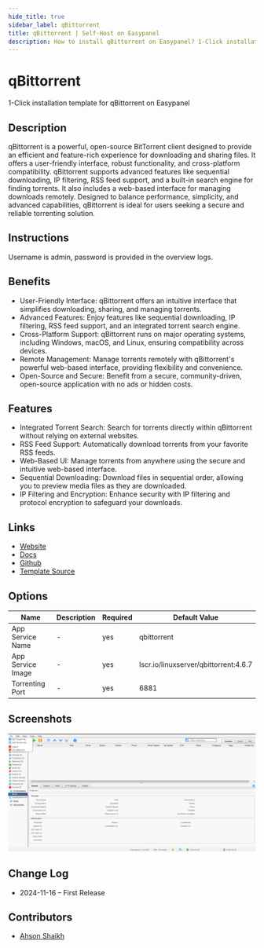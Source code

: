 ```yaml
---
hide_title: true
sidebar_label: qBittorrent
title: qBittorrent | Self-Host on Easypanel
description: How to install qBittorrent on Easypanel? 1-Click installation template for qBittorrent on Easypanel
---
```


<!-- generated -->

# qBittorrent

1-Click installation template for qBittorrent on Easypanel

## Description

qBittorrent is a powerful, open-source BitTorrent client designed to provide an efficient and feature-rich experience for downloading and sharing files. It offers a user-friendly interface, robust functionality, and cross-platform compatibility. qBittorrent supports advanced features like sequential downloading, IP filtering, RSS feed support, and a built-in search engine for finding torrents. It also includes a web-based interface for managing downloads remotely. Designed to balance performance, simplicity, and advanced capabilities, qBittorrent is ideal for users seeking a secure and reliable torrenting solution.

## Instructions

Username is admin, password is provided in the overview logs.

## Benefits

- User-Friendly Interface: qBittorrent offers an intuitive interface that simplifies downloading, sharing, and managing torrents.
- Advanced Features: Enjoy features like sequential downloading, IP filtering, RSS feed support, and an integrated torrent search engine.
- Cross-Platform Support: qBittorrent runs on major operating systems, including Windows, macOS, and Linux, ensuring compatibility across devices.
- Remote Management: Manage torrents remotely with qBittorrent's powerful web-based interface, providing flexibility and convenience.
- Open-Source and Secure: Benefit from a secure, community-driven, open-source application with no ads or hidden costs.

## Features

- Integrated Torrent Search: Search for torrents directly within qBittorrent without relying on external websites.
- RSS Feed Support: Automatically download torrents from your favorite RSS feeds.
- Web-Based UI: Manage torrents from anywhere using the secure and intuitive web-based interface.
- Sequential Downloading: Download files in sequential order, allowing you to preview media files as they are downloaded.
- IP Filtering and Encryption: Enhance security with IP filtering and protocol encryption to safeguard your downloads.

## Links

- [Website](https://www.qbittorrent.org)
- [Docs](https://github.com/qbittorrent/qBittorrent/wiki)
- [Github](https://github.com/qbittorrent/qBittorrent)
- [Template Source](https://github.com/easypanel-io/templates/tree/main/templates/qbitorrent)

## Options

Name | Description | Required | Default Value
-|-|-|-
App Service Name | - | yes | qbittorrent
App Service Image | - | yes | lscr.io/linuxserver/qbittorrent:4.6.7
Torrenting Port | - | yes | 6881

## Screenshots

![qBittorrent Screenshot](./assets/screenshot.png)

## Change Log

- 2024-11-16 – First Release

## Contributors

- [Ahson Shaikh](https://github.com/Ahson-Shaikh)
